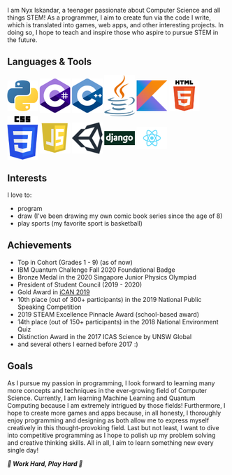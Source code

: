 I am Nyx Iskandar, a teenager passionate about Computer Science and all things STEM! As a programmer, I aim to create fun via the code I write, which is translated into games, web apps, and other interesting projects. In doing so, I hope to teach and inspire those who aspire to pursue STEM in the future.

## Languages & Tools
<img align="center" alt="Python" width="70px" src="https://github.com/xyntechx/xyntechx/blob/master/python.png"/>
<img align="center" alt="C#" width="70px" src="https://github.com/xyntechx/xyntechx/blob/master/c%23.png"/>
<img align="center" alt="C++" width="70px" src="https://github.com/xyntechx/xyntechx/blob/master/c%2B%2B.png"/>
<img align="center" alt="Java" width="70px" src="https://github.com/xyntechx/xyntechx/blob/master/java.png"/>
<img align="center" alt="Kotlin" width="70px" src="https://github.com/xyntechx/xyntechx/blob/master/kotlin.png"/>
<img align="center" alt="HTML" width="70px" src="https://github.com/xyntechx/xyntechx/blob/master/html.png"/>
<img align="center" alt="CSS" width="70px" src="https://github.com/xyntechx/xyntechx/blob/master/css.png"/>
<img align="center" alt="Javascript" width="70px" src="https://github.com/xyntechx/xyntechx/blob/master/js.png"/>
<img align="center" alt="Unity" width="70px" src="https://github.com/xyntechx/xyntechx/blob/master/unity.png"/>
<img align="center" alt="Django" width="70px" src="https://github.com/xyntechx/xyntechx/blob/master/django.png"/>
<img align="center" alt="React" width="70px" src="https://github.com/xyntechx/xyntechx/blob/master/react.png"/>

## Interests
I love to:
- program
- draw (I've been drawing my own comic book series since the age of 8)
- play sports (my favorite sport is basketball)

## Achievements
- Top in Cohort (Grades 1 - 9) (as of now)
- IBM Quantum Challenge Fall 2020 Foundational Badge
- Bronze Medal in the 2020 Singapore Junior Physics Olympiad
- President of Student Council (2019 - 2020)
- Gold Award in [iCAN 2019](https://www.tisias.org/ican-2019.html)
- 10th place (out of 300+ participants) in the 2019 National Public Speaking Competition
- 2019 STEAM Excellence Pinnacle Award (school-based award)
- 14th place (out of 150+ participants) in the 2018 National Environment Quiz
- Distinction Award in the 2017 ICAS Science by UNSW Global
- and several others I earned before 2017 :)

## Goals
As I pursue my passion in programming, I look forward to learning many more concepts and techniques in the ever-growing field of Computer Science. Currently, I am learning Machine Learning and Quantum Computing because I am extremely intrigued by those fields! Furthermore, I hope to create more games and apps because, in all honesty, I thoroughly enjoy programming and designing as both allow me to express myself creatively in this thought-provoking field. Last but not least, I want to dive into competitive programming as I hope to polish up my problem solving and creative thinking skills. All in all, I aim to learn something new every single day!

**_🌟 Work Hard, Play Hard 🌟_**

